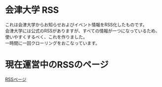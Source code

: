 # 会津大学 RSS

これは会津大学からお知らせおよびイベント情報をRSS化したものです。  
会津大学には公式のRSSがありますが、すべての情報が一つになっているため、使いやすくするべく、これを作りました。  
一時間に一回クローリングをおこなっています。 
# 現在運営中のRSSのページ
[RSSページ](https://rss_uoa.penguincabinet.com/)

